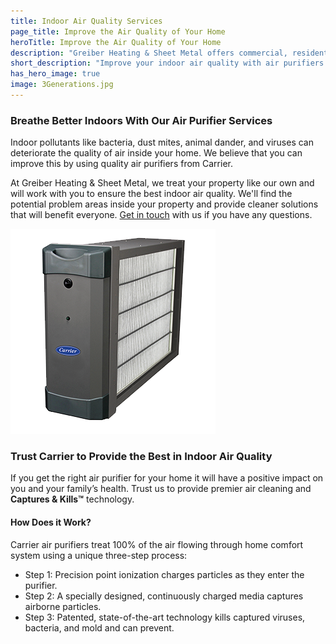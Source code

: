 ```yaml
---
title: Indoor Air Quality Services
page_title: Improve the Air Quality of Your Home
heroTitle: Improve the Air Quality of Your Home
description: "Greiber Heating & Sheet Metal offers commercial, residential & industrial HVAC, geothermal heating, cooling & ventilation services in Waunakee, Wisconsin."
short_description: "Improve your indoor air quality with air purifiers from Carrier"
has_hero_image: true
image: 3Generations.jpg
---
```


### Breathe Better Indoors With Our Air Purifier Services

<div class="underline"></div>

Indoor pollutants like bacteria, dust mites, animal dander, and viruses can deteriorate the quality of air inside your home. We believe that you can improve this by using quality air purifiers from Carrier.

At Greiber Heating & Sheet Metal, we treat your property like our own and will work with you to ensure the best indoor air quality. We'll find the potential problem areas inside your property and provide cleaner solutions that will benefit everyone. <a href="/contact/">Get in touch</a> with us if you have any questions.

![Infinity air purifier](infinity-air-purifier-DCAPA.png)

### Trust Carrier to Provide the Best in Indoor Air Quality

If you get the right air purifier for your home it will have a positive impact on you and your family’s health. Trust us to provide premier air cleaning and **Captures & Kills™** technology.

#### How Does it Work?

Carrier air purifiers treat 100% of the air flowing through home comfort system using a unique three-step process:

- Step 1: Precision point ionization charges particles as they enter the purifier.
- Step 2: A specially designed, continuously charged media captures airborne particles.
- Step 3: Patented, state-of-the-art technology kills captured viruses, bacteria, and mold and can prevent.
